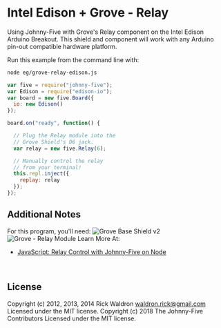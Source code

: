 <!--remove-start-->

# Intel Edison + Grove - Relay

<!--remove-end-->


Using Johnny-Five with Grove's Relay component on the Intel Edison Arduino Breakout. This shield and component will work with any Arduino pin-out compatible hardware platform.







Run this example from the command line with:
```bash
node eg/grove-relay-edison.js
```


```javascript
var five = require("johnny-five");
var Edison = require("edison-io");
var board = new five.Board({
  io: new Edison()
});

board.on("ready", function() {

  // Plug the Relay module into the
  // Grove Shield's D6 jack.
  var relay = new five.Relay(6);

  // Manually control the relay
  // from your terminal!
  this.repl.inject({
    replay: relay
  });
});


```








## Additional Notes
For this program, you'll need:
![Grove Base Shield v2](http://www.seeedstudio.com/depot/images/product/base%20shield%20V2_01.jpg)
![Grove - Relay Module](http://www.seeedstudio.com/depot/images/1030200051.jpg)
Learn More At:
- [JavaScript: Relay Control with Johnny-Five on Node](http://bocoup.com/weblog/javascript-relay-with-johnny-five/)

&nbsp;

<!--remove-start-->

## License
Copyright (c) 2012, 2013, 2014 Rick Waldron <waldron.rick@gmail.com>
Licensed under the MIT license.
Copyright (c) 2018 The Johnny-Five Contributors
Licensed under the MIT license.

<!--remove-end-->
